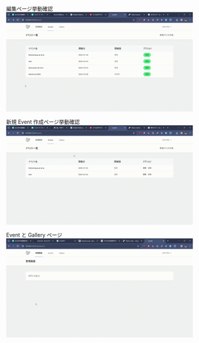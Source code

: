 編集ページ挙動確認
![挙動確認](/README3.gif)

新規 Event 作成ページ挙動確認
![挙動確認](/README2.gif)

Event と Gallery ページ
![挙動確認](/README1.gif)
